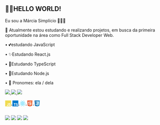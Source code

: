 ## 👋🏾HELLO WORLD! 
Eu sou a Márcia Simplício 🙋🏾‍♀️

🔭 Atualmente estou estudando e realizando projetos, em busca da primeira oportunidade na área como Full Stack Developer Web.

• 💕estudando JavaScript

• ✨Estudando React.js 

• 🦋Estudando TypeScript 

• 🐬Estudando Node.js

• 🥰 Pronomes: ela / dela

 <div>
  <a href="https://github.com/Marcia-Simplicio">
  <img height="180em" src="https://github-readme-stats.vercel.app/api?username=Marcia-Simplicio&show_icons=true&theme=dark&include_all_commits=true&count_private=true"/>
  <img height="180em" src="https://github-readme-stats.vercel.app/api/top-langs/?username=Marcia-Simplicio&layout=compact&langs_count=16&theme=dark"/>
  <img height="180em" src="https://github-readme-stats.vercel.app/api/top-langs/?username=Marcia-Simplicio&layout=compact&langs_count=7&theme=dark"/>
</div>
  
<div style="display: inline_block"><br> 
  <img align="center" alt="Marcia-Js" height="20" width="20" src="https://raw.githubusercontent.com/devicons/devicon/master/icons/javascript/javascript-plain.svg">
  <img align="center" alt="Marcia-Ts" height="20" width="20" src="https://raw.githubusercontent.com/devicons/devicon/master/icons/typescript/typescript-plain.svg">
  <img align="center" alt="Marcia-React" height="20" width="20" src="https://raw.githubusercontent.com/devicons/devicon/master/icons/react/react-original.svg">
  <img align="center" alt="Marcia-HTML" height="20" width="20" src="https://raw.githubusercontent.com/devicons/devicon/master/icons/html5/html5-original.svg">
  <img align="center" alt="Marcia-CSS" height=20" width="20" src="https://raw.githubusercontent.com/devicons/devicon/master/icons/css3/css3-original.svg">
  <img align="right" alt="" src="https://picrew.me/image_maker/338224">
</div>

##
 
<div> 
  <a href="https://www.instagram.com/bigudinharainha"/" target="_blank"><img src="https://img.shields.io/badge/-Instagram-%23E4405F?style=for-the-badge&logo=instagram&logoColor=white" "target="_blank"></a>
  <a href="Márcia#2387" "target="_blank"><img src="https://img.shields.io/badge/Discord-7289DA?style=for-the-badge&logo=discord&logoColor=white" "target="_blank"></a> 
<a href = "mailto:marcia39.simplicio@gmail.com"/" target="_blank"><img src="https://img.shields.io/badge/-Gmail-%23333?style=for-the-badge&logo=gmail&logoColor=white" "target="_blank"></a>
  <a href="https://www.linkedin.com/in/marcia-simplicio-0b88591a7/" "target="_blank"><img src="https://img.shields.io/badge/-LinkedIn-%230077B5?style=for-the-badge&logo=linkedin&logoColor=white" "target="_blank"></a> 
</div>


